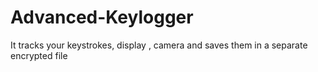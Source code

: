 # Advanced-Keylogger
It tracks your keystrokes, display , camera and saves them in a separate encrypted file

